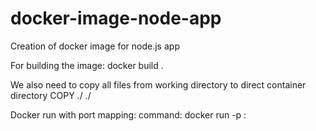 # docker-image-node-app
Creation of docker image for node.js app


For building the image: 
    docker build .

We also need to copy all files from working directory to direct container directory
    COPY ./ ./

Docker run with port mapping:
    command: docker run -p <local port>:<container port> <image id>
